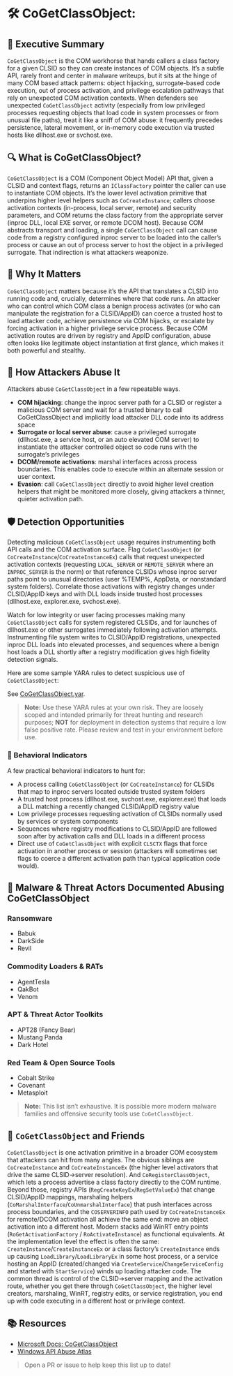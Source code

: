 # 🛠️ CoGetClassObject: 

## 🚀 Executive Summary
`CoGetClassObject` is the COM workhorse that hands callers a class factory for a given CLSID so they can create instances of COM objects. It’s a subtle API, rarely front and center in malware writeups, but it sits at the hinge of many COM based attack patterns: object hijacking, surrogate-based code execution, out of process activation, and privilege escalation pathways that rely on unexpected COM activation contexts. When defenders see unexpected `CoGetClassObject` activity (especially from low privileged processes requesting objects that load code in system processes or from unusual file paths), treat it like a sniff of COM abuse: it frequently precedes persistence, lateral movement, or in-memory code execution via trusted hosts like dllhost.exe or svchost.exe.

## 🔍 What is CoGetClassObject?
`CoGetClassObject` is a COM (Component Object Model) API that, given a CLSID and context flags, returns an `IClassFactory` pointer the caller can use to instantiate COM objects. It’s the lower level activation primitive that underpins higher level helpers such as `CoCreateInstance`; callers choose activation contexts (in-process, local server, remote) and security parameters, and COM returns the class factory from the appropriate server (inproc DLL, local EXE server, or remote DCOM host). Because COM abstracts transport and loading, a single `CoGetClassObject` call can cause code from a registry configured inproc server to be loaded into the caller’s process or cause an out of process server to host the object in a privileged surrogate. That indirection is what attackers weaponize.

## 🚩 Why It Matters
`CoGetClassObject` matters because it’s the API that translates a CLSID into running code and, crucially, determines where that code runs. An attacker who can control which COM class a benign process activates (or who can manipulate the registration for a CLSID/AppID) can coerce a trusted host to load attacker code, achieve persistence via COM hijacks, or escalate by forcing activation in a higher privilege service process. Because COM activation routes are driven by registry and AppID configuration, abuse often looks like legitimate object instantiation at first glance, which makes it both powerful and stealthy.

## 🧬 How Attackers Abuse It
Attackers abuse `CoGetClassObject` in a few repeatable ways. 

- **COM hijacking**: change the inproc server path for a CLSID or register a malicious COM server and wait for a trusted binary to call CoGetClassObject and implicitly load attacker DLL code into its address space
- **Surrogate or local server abuse**: cause a privileged surrogate (dllhost.exe, a service host, or an auto elevated COM server) to instantiate the attacker controlled object so code runs with the surrogate’s privileges
- **DCOM/remote activations**: marshal interfaces across process boundaries.  This enables code to execute within an alternate session or user context. 
- **Evasion**: call `CoGetClassObject` directly to avoid higher level creation helpers that might be monitored more closely, giving attackers a thinner, quieter activation path.

## 🛡️ Detection Opportunities
Detecting malicious `CoGetClassObject` usage requires instrumenting both API calls and the COM activation surface. Flag `CoGetClassObject` (or `CoCreateInstance`/`CoCreateInstanceEx`) calls that request unexpected activation contexts (requesting `LOCAL_SERVER` or `REMOTE_SERVER` where an `INPROC_SERVER` is the norm) or that reference CLSIDs whose inproc server paths point to unusual directories (user %TEMP%, AppData, or nonstandard system folders). Correlate those activations with registry changes under CLSID/AppID keys and with DLL loads inside trusted host processes (dllhost.exe, explorer.exe, svchost.exe). 

Watch for low integrity or user facing processes making many `CoGetClassObject` calls for system registered CLSIDs, and for launches of dllhost.exe or other surrogates immediately following activation attempts. Instrumenting file system writes to CLSID/AppID registrations, unexpected inproc DLL loads into elevated processes, and sequences where a benign host loads a DLL shortly after a registry modification gives high fidelity detection signals.

Here are some sample YARA rules to detect suspicious use of `CoGetClassObject`:

See [CoGetClassObject.yar](./CoGetClassObject.yar).

> **Note:** Use these YARA rules at your own risk. They are loosely scoped and intended primarily for threat hunting and research purposes; **NOT** for deployment in detection systems that require a low false positive rate. Please review and test in your environment before use.

### 🐾 Behavioral Indicators
A few practical behavioral indicators to hunt for: 
- A process calling `CoGetClassObject` (or `CoCreateInstance`) for CLSIDs that map to inproc servers located outside trusted system folders
- A trusted host process (dllhost.exe, svchost.exe, explorer.exe) that loads a DLL matching a recently changed CLSID/AppID registry value
- Low privilege processes requesting activation of CLSIDs normally used by services or system components
- Sequences where registry modifications to CLSID/AppID are followed soon after by activation calls and DLL loads in a different process
- Direct use of `CoGetClassObject` with explicit `CLSCTX` flags that force activation in another process or session (attackers will sometimes set flags to coerce a different activation path than typical application code would).

## 🦠 Malware & Threat Actors Documented Abusing CoGetClassObject

### **Ransomware**
- Babuk
- DarkSide
- Revil

### **Commodity Loaders & RATs**
- AgentTesla
- QakBot
- Venom

### **APT & Threat Actor Toolkits**
- APT28 (Fancy Bear)
- Mustang Panda
- Dark Hotel

### **Red Team & Open Source Tools**
- Cobalt Strike
- Covenant
- Metasploit

> **Note:** This list isn’t exhaustive. It is possible more modern malware families and offensive security tools use `CoGetClassObject`.

## 🧵 `CoGetClassObject` and Friends
`CoGetClassObject` is one activation primitive in a broader COM ecosystem that attackers can hit from many angles. The obvious siblings are `CoCreateInstance` and `CoCreateInstanceEx` (the higher level activators that drive the same CLSID→server resolution). And `CoRegisterClassObject`, which lets a process advertise a class factory directly to the COM runtime. Beyond those, registry APIs (`RegCreateKeyEx`/`RegSetValueEx`) that change CLSID/AppID mappings, marshaling helpers (`CoMarshalInterface`/`CoUnmarshalInterface`) that push interfaces across process boundaries, and the `COSERVERINFO` path used by `CoCreateInstanceEx` for remote/DCOM activation all achieve the same end: move an object activation into a different host. Modern stacks add WinRT entry points (`RoGetActivationFactory` / `RoActivateInstance`) as functional equivalents. At the implementation level the effect is often the same: `CreateInstance`/`CreateInstanceEx` or a class factory’s `CreateInstance` ends up causing `LoadLibrary`/`LoadLibraryEx` in some host process, or a service hosting an AppID (created/changed via `CreateService`/`ChangeServiceConfig` and started with `StartService`) winds up loading attacker code. The common thread is control of the CLSID→server mapping and the activation route, whether you get there through `CoGetClassObject`, the higher level creators, marshaling, WinRT, registry edits, or service registration, you end up with code executing in a different host or privilege context.

## 📚 Resources
- [Microsoft Docs: CoGetClassObject](https://learn.microsoft.com/en-us/windows/win32/api/combaseapi/nf-combaseapi-cogetclassobject)
- [Windows API Abuse Atlas](https://github.com/danafaye/WindowsAPIAbuseAtlas)

> Open a PR or issue to help keep this list up to date!